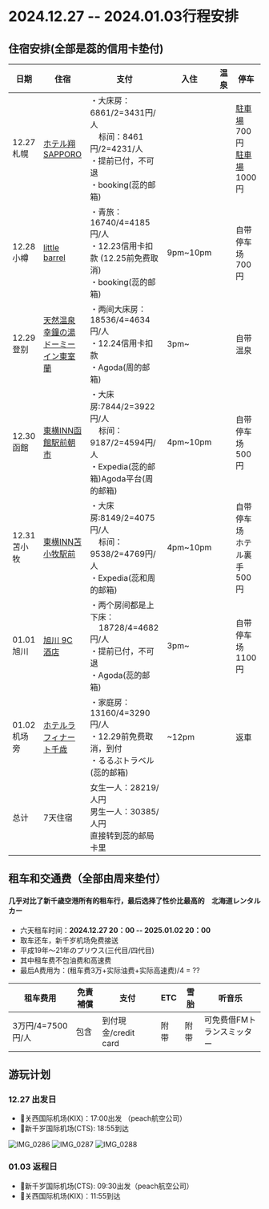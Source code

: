 # 2024.12.27 -- 2024.01.03行程安排

## 住宿安排(全部是蕊的信用卡垫付)

| 日期 | 住宿 | 支付 | 入住 | 温泉 | 停车 |
| --- | --- | --- | --- | --- | --- |
| 12.27<br>札幌 | [ホテル翔SAPPORO](https://maps.app.goo.gl/G8nZRAqmHB1skLa97) |・大床房：6861/2=3431円/人<br>&nbsp;&nbsp;&nbsp;&nbsp;标间：8461円/2=4231/人<br>・提前已付，不可退<br>・booking(蕊的邮箱) | |  |[駐車場](https://maps.app.goo.gl/79rKtswp73nqWBME6)700円<br>[駐車場](https://maps.app.goo.gl/cD8Wnj7Jkg61L3AW6)1000円|
| 12.28<br>小樽 | [little barrel](https://maps.app.goo.gl/uDoY8rXt1qeXX6D78) |・青旅：16740/4=4185円/人<br>・12.23信用卡扣款 (12.25前免费取消)<br>・booking(蕊的邮箱)| 9pm~10pm | | 自带停车场<br>700円 |
| 12.29<br>登别 | [天然温泉 幸鐘の湯 ドーミーイン東室蘭](https://maps.app.goo.gl/d4ijQhSdZynNjiVD8) |・两间大床房：18536/4=4634円/人<br>・12.24信用卡扣款<br>・Agoda(周的邮箱)| 3pm~ | | 自带温泉 | 自带停车场<br>800円 |
| 12.30<br>函館 | [東横INN函館駅前朝市](https://maps.app.goo.gl/mVh8eBtie8jFZzscA) |・大床房:7844/2=3922円/人<br>&nbsp;&nbsp;&nbsp;&nbsp;标间：9187/2=4594円/人<br>・Expedia(蕊的邮箱)Agoda平台(周的邮箱)| 4pm~10pm | | 自带停车场<br>500円 |
| 12.31<br>苫小牧 | [東横INN苫小牧駅前](https://maps.app.goo.gl/tvqCmybPCPpQTxZi6) |・大床房:8149/2=4075円/人<br>&nbsp;&nbsp;&nbsp;&nbsp;标间：9538/2=4769円/人<br>・Expedia(蕊和周的邮箱) | 4pm~10pm | | 自带停车场<br>ホテル裏手<br>500円 |
| 01.01<br>旭川 | [旭川 9C 酒店](https://maps.app.goo.gl/QF21rjZD7mk5xcNE6) |・两个房间都是上下床：<br>&nbsp;&nbsp;&nbsp;&nbsp;18728/4=4682円/人<br>・提前已付，不可退<br>・Agoda(蕊的邮箱)| 3pm~ | | 自带停车场<br>1100円 |
| 01.02<br>机场旁 | [ホテルラフィナート千歳](https://maps.app.goo.gl/UENuAjHj3DBiTjbx7) |・家庭房：13160/4=3290円/人<br>・12.29前免费取消，到付<br>・るるぶトラベル(蕊的邮箱)| ~12pm | | 返車 |
| 总计 | 7天住宿 |女生一人：28219/人円<br>男生一人：30385/人円<br>直接转到蕊的邮局卡里|  | | |

## 租车和交通费（全部由周来垫付）
#### 几乎对比了新千歳空港所有的租车行，最后选择了性价比最高的　北海道レンタルカー
- 六天租车时间：**2024.12.27 20：00 -- 2025.01.02 20：00** 
- 取车还车，新千岁机场免费接送
- 平成19年〜21年のプリウス(三代目/四代目)
- 其中租车费不包油费和高速费
- 最后A费用为：(租车费3万+实际油费+实际高速费)/4 = ??

| 租车费用 | 免責補償 | 支付 | ETC | 雪胎 | 听音乐 |
| --- | --- | --- | --- | --- | --- |
| 3万円/4=7500円/人 | 包含 | 到付現金/credit card | 附带 | 附带 | 可免费借FMトランスミッター |

## 游玩计划
### 12.27 出发日
- 🛫关西国际机场(KIX)：17:00出发 （peach航空公司）
- 🛬新千岁国际机场(CTS): 18:55到达

![IMG_0286](https://github.com/user-attachments/assets/08128ed4-7689-453b-8892-f9ad9d8483dd)
![IMG_0287](https://github.com/user-attachments/assets/f391951b-5117-4526-9f98-ff699a3a0765)
![IMG_0288](https://github.com/user-attachments/assets/37b59336-918f-443f-be88-a3fdf0d4f49f)

### 01.03 返程日
- 🛫新千岁国际机场(CTS): 09:30出发（peach航空公司）
- 🛬关西国际机场(KIX)：11:55到达
